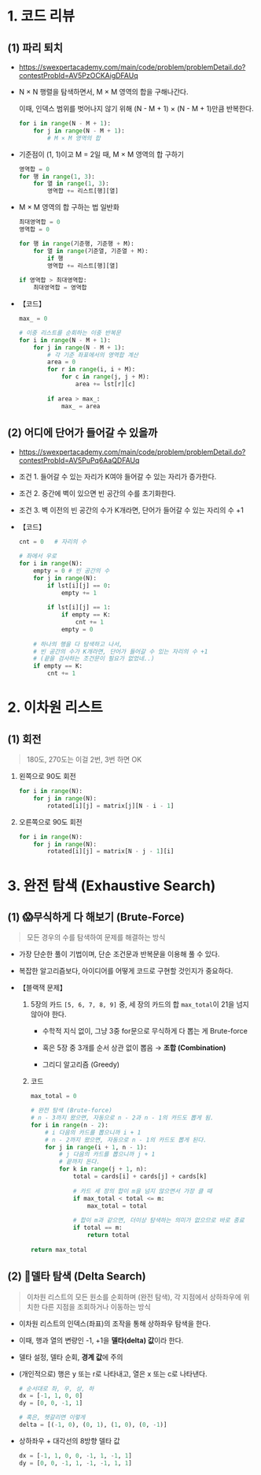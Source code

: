 # 1. 코드 리뷰

## (1) 파리 퇴치

- https://swexpertacademy.com/main/code/problem/problemDetail.do?contestProbId=AV5PzOCKAigDFAUq

- N × N 행렬을 탐색하면서, M × M 영역의 합을 구해나간다.

  이때, 인덱스 범위를 벗어나지 않기 위해 (N - M + 1) × (N - M + 1)만큼 반복한다.

  ```python
  for i in range(N - M + 1):
      for j in range(N - M + 1):
          # M × M 영역의 합
  ```

- 기준점이 (1, 1)이고 M = 2일 때, M × M 영역의 합 구하기

  ```python
  영역합 = 0
  for 행 in range(1, 3):
      for 열 in range(1, 3):
          영역합 += 리스트[행][열]
  ```

- M × M 영역의 합 구하는 법 일반화

  ```python
  최대영역합 = 0
  영역합 = 0
  
  for 행 in range(기준행, 기준행 + M):
      for 열 in range(기준열, 기준열 + M):
          if 행
          영역합 += 리스트[행][열]
          
  if 영역합 > 최대영역합:
      최대영역합 = 영역합
  ```

- 【코드】

  ```python
  max_ = 0
  
  # 이중 리스트를 순회하는 이중 반복문
  for i in range(N - M + 1):
      for j in range(N - M + 1):
          # 각 기준 좌표에서의 영역합 계산
          area = 0
          for r in range(i, i + M):
              for c in range(j, j + M):
                  area += lst[r][c]
                  
          if area > max_:
              max_ = area
  ```



## (2) 어디에 단어가 들어갈 수 있을까

- https://swexpertacademy.com/main/code/problem/problemDetail.do?contestProbId=AV5PuPq6AaQDFAUq

- 조건 1. 들어갈 수 있는 자리가 K여야 들어갈 수 있는 자리가 증가한다.

- 조건 2. 중간에 벽이 있으면 빈 공간의 수를 초기화한다.

- 조건 3. 벽 이전의 빈 공간의 수가 K개라면, 단어가 들어갈 수 있는 자리의 수 +1

- 【코드】

  ```python
  cnt = 0	# 자리의 수
  
  # 좌에서 우로
  for i in range(N):
      empty = 0	# 빈 공간의 수
      for j in range(N):
          if lst[i][j] == 0:
              empty += 1
          
          if lst[i][j] == 1:
              if empty == K:
                  cnt += 1
              empty = 0
              
      # 하나의 행을 다 탐색하고 나서,
      # 빈 공간의 수가 K개라면, 단어가 들어갈 수 있는 자리의 수 +1
      # (끝을 검사하는 조건문이 필요가 없었네..)
      if empty == K:
          cnt += 1
  ```



# 2. 이차원 리스트

## (1) 회전

> 180도, 270도는 이걸 2번, 3번 하면 OK

1. 왼쪽으로 90도 회전

   ```python
   for i in range(N):
       for j in range(N):
           rotated[i][j] = matrix[j][N - i - 1]
   ```

2. 오른쪽으로 90도 회전

   ```python
   for i in range(N):
       for j in range(N):
           rotated[i][j] = matrix[N - j - 1][i]
   ```



# 3. 완전 탐색 (Exhaustive Search)

## (1) 😱무식하게 다 해보기 (Brute-Force)

> 모든 경우의 수를 탐색하여 문제를 해결하는 방식

- 가장 단순한 풀이 기법이며, 단순 조건문과 반복문을 이용해 풀 수 있다.
- 복잡한 알고리즘보다, 아이디어를 어떻게 코드로 구현할 것인지가 중요하다.



- 【블랙잭 문제】

  1. 5장의 카드 `[5, 6, 7, 8, 9]` 중, 세 장의 카드의 합 `max_total`이 21을 넘지 않아야 한다.

     - 수학적 지식 없이, 그냥 3중 for문으로 무식하게 다 뽑는 게 Brute-force

     - 혹은 5장 중 3개를 순서 상관 없이 뽑음 → **조합 (Combination)**
     - 그리디 알고리즘 (Greedy)

  2. 코드

     ```python
     max_total = 0
     
     # 완전 탐색 (Brute-force)
     # n - 3까지 왔으면, 자동으로 n - 2과 n - 1의 카드도 뽑게 됨.
     for i in range(n - 2):
         # i 다음의 카드를 뽑으니까 i + 1
         # n - 2까지 왔으면, 자동으로 n - 1의 카드도 뽑게 된다.
         for j in range(i + 1, n - 1):
             # j 다음의 카드를 뽑으니까 j + 1
             # 끝까지 돈다.
             for k in range(j + 1, n):
                 total = cards[i] + cards[j] + cards[k]
                 
                 # 카드 세 장의 합이 m을 넘지 않으면서 가장 클 때
                 if max_total < total <= m:
                     max_total = total  
                     
                 # 합이 m과 같으면, 더이상 탐색하는 의미가 없으므로 바로 종료
                 if total == m:
                     return total
                 
     return max_total
     ```



## (2) 🚶델타 탐색 (Delta Search)

> 이차원 리스트의 모든 원소를 순회하며 (완전 탐색), 각 지점에서 상하좌우에 위치한 다른 지점을 조회하거나 이동하는 방식

- 이차원 리스트의 인덱스(좌표)의 조작을 통해 상하좌우 탐색을 한다.
- 이때, 행과 열의 변량인 -1, +1을 **델타(delta) 값**이라 한다.
- 델타 설정, 델타 순회, **경계 값**에 주의



- (개인적으로) 행은 y 또는 r로 나타내고, 열은 x 또는 c로 나타낸다.

  ```python
  # 순서대로 좌, 우, 상, 하
  dx = [-1, 1, 0, 0]
  dy = [0, 0, -1, 1]
  
  # 혹은, 헷갈리면 이렇게
  delta = [(-1, 0), (0, 1), (1, 0), (0, -1)]
  ```

- 상하좌우 + 대각선의 8방향 델타 값

  ```python
  dx = [-1, 1, 0, 0, -1, 1, -1, 1]
  dy = [0, 0, -1, 1, -1, -1, 1, 1]
  ```

  
